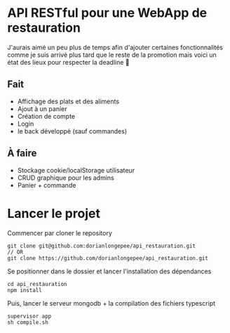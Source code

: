 # API RESTful pour une WebApp de restauration
J'aurais aimé un peu plus de temps afin d'ajouter certaines fonctionnalités comme je suis arrivé plus tard que le reste de la promotion mais voici un état des lieux pour respecter la deadline 🙂 

## Fait
- Affichage des plats et des aliments
- Ajout à un panier
- Création de compte
- Login
- le back développé (sauf commandes)

## À faire
- Stockage cookie/localStorage utilisateur
- CRUD graphique pour les admins
- Panier + commande

# Lancer le projet
Commencer par cloner le repository

```
git clone git@github.com:dorianlongepee/api_restauration.git
// OR
git clone https://github.com/dorianlongepee/api_restauration.git
```

Se positionner dans le dossier et lancer l'installation des dépendances

```
cd api_restauration
npm install
```

Puis, lancer le serveur mongodb + la compilation des fichiers typescript
```
supervisor app
sh compile.sh
```
